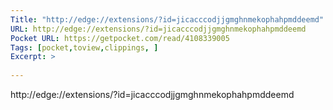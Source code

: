 ```yaml
---
Title: "http://edge://extensions/?id=jicacccodjjgmghnmekophahpmddeemd"
URL: http://edge://extensions/?id=jicacccodjjgmghnmekophahpmddeemd
Pocket URL: https://getpocket.com/read/4108339005
Tags: [pocket,toview,clippings, ]
Excerpt: >
    
---
```




http://edge://extensions/?id=jicacccodjjgmghnmekophahpmddeemd

